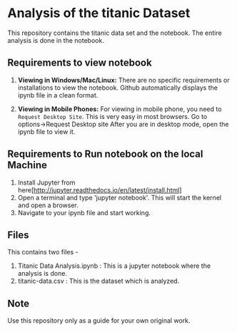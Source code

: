 # Analysis of the titanic Dataset
This repository contains the titanic data set and the notebook.
The entire analysis is done in the notebook.

## Requirements to view notebook

1. **Viewing in Windows/Mac/Linux:**
There are no specific requirements or installations to view the notebook. Github
automatically displays the ipynb file in a clean format.

2. **Viewing in Mobile Phones:**
For viewing in mobile phone, you need to `Request Desktop Site`. This is very easy in most browsers.
Go to options->Request Desktop site
After you are in desktop mode, open the ipynb file to view it.

## Requirements to Run notebook on the local Machine

1. Install Jupyter from here[http://jupyter.readthedocs.io/en/latest/install.html]
2. Open a terminal and type 'jupyter notebook'. This will start the kernel and open a browser.
3. Navigate to your ipynb file and start working.

## Files
This contains two files - 
1. Titanic Data Analysis.ipynb : This is a jupyter notebook where the analysis is done.
2. titanic-data.csv : This is the dataset which is analyzed.

## Note
Use this repository only as a guide for your own original work.
